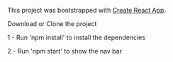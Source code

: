 This project was bootstrapped with [Create React App](https://github.com/facebookincubator/create-react-app).

Download or Clone the project

1 - Run 'npm install' to install the dependencies

2 - Run 'npm start' to show the nav bar 
